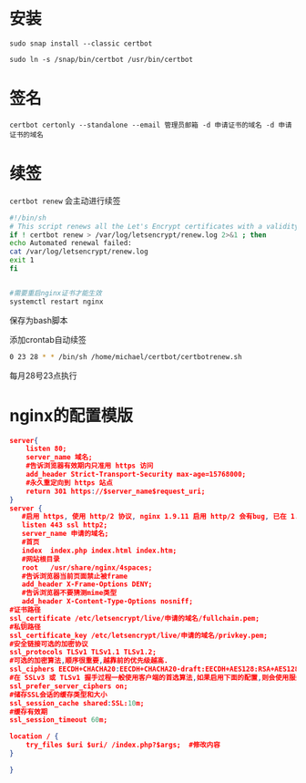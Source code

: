 <!--
 * @Description: Editor's info in the top of the file
 * @Author: p1ay8y3ar
 * @Date: 2021-08-08 22:06:57
 * @LastEditor: p1ay8y3ar
 * @LastEditTime: 2021-08-08 22:11:59
 * @Email: p1ay8y3ar@gmail.com
-->
# 安装
`sudo snap install --classic certbot`

`sudo ln -s /snap/bin/certbot /usr/bin/certbot`

# 签名 
`certbot certonly --standalone --email 管理员邮箱 -d 申请证书的域名 -d 申请证书的域名`

# 续签 
`certbot renew` 会主动进行续签 


```bash
#!/bin/sh
# This script renews all the Let's Encrypt certificates with a validity < 30 days
if ! certbot renew > /var/log/letsencrypt/renew.log 2>&1 ; then
echo Automated renewal failed:
cat /var/log/letsencrypt/renew.log
exit 1
fi


#需要重启nginx证书才能生效
systemctl restart nginx

```
保存为bash脚本

添加crontab自动续签

```bash
0 23 28 * * /bin/sh /home/michael/certbot/certbotrenew.sh
```
每月28号23点执行


# nginx的配置模版

``` json
server{
    listen 80;
    server_name 域名;
    #告诉浏览器有效期内只准用 https 访问
    add_header Strict-Transport-Security max-age=15768000;
    #永久重定向到 https 站点
    return 301 https://$server_name$request_uri;
}
server {
   #启用 https, 使用 http/2 协议, nginx 1.9.11 启用 http/2 会有bug, 已在 1.9.12 版本中修复.
   listen 443 ssl http2;
   server_name 申请的域名;
   #首页
   index  index.php index.html index.htm;
   #网站根目录
   root   /usr/share/nginx/4spaces;
   #告诉浏览器当前页面禁止被frame
   add_header X-Frame-Options DENY;
   #告诉浏览器不要猜测mime类型
   add_header X-Content-Type-Options nosniff;
#证书路径
ssl_certificate /etc/letsencrypt/live/申请的域名/fullchain.pem;
#私钥路径
ssl_certificate_key /etc/letsencrypt/live/申请的域名/privkey.pem;
#安全链接可选的加密协议
ssl_protocols TLSv1 TLSv1.1 TLSv1.2;
#可选的加密算法,顺序很重要,越靠前的优先级越高.
ssl_ciphers EECDH+CHACHA20:EECDH+CHACHA20-draft:EECDH+AES128:RSA+AES128:EECDH+AES256:RSA+AES256:EECDH+3DES:RSA+3DES:!MD5;
#在 SSLv3 或 TLSv1 握手过程一般使用客户端的首选算法,如果启用下面的配置,则会使用服务器端的首选算法.
ssl_prefer_server_ciphers on;
#储存SSL会话的缓存类型和大小
ssl_session_cache shared:SSL:10m;
#缓存有效期
ssl_session_timeout 60m;

location / {
    try_files $uri $uri/ /index.php?$args;  #修改内容
}

}
```